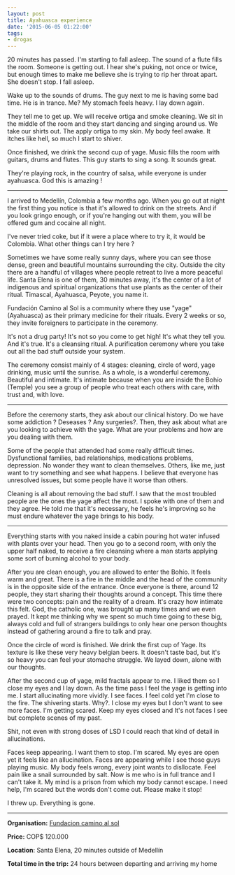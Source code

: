 ```yaml
---
layout: post
title: Ayahuasca experience
date: '2015-06-05 01:22:00'
tags:
- drogas
---
```


20 minutes has passed. I'm starting to fall asleep. The sound of a flute fills the room. Someone is getting out. I hear she's puking, not once or twice, but enough times to make me believe she is trying to rip her throat apart. She doesn't stop. I fall asleep.

Wake up to the sounds of drums. The guy next to me is having some bad time. He is in trance. Me? My stomach feels heavy. I lay down again.

They tell me to get up. We will receive ortiga and smoke cleaning. We sit in the middle of the room and they start dancing and singing around us. We take our shirts out. The apply ortiga to my skin. My body feel awake. It itches like hell, so much I start to shiver.

Once finished, we drink the second cup of yage. Music fills the room with guitars, drums and flutes. This guy starts to sing a song. It sounds great.

They're playing rock, in the country of salsa, while everyone is under ayahuasca. God this is amazing !

------------

I arrived to Medellín, Colombia a few months ago. When you go out at night the first thing you notice is that it's allowed to drink on the streets. And if you look gringo enough, or if you're hanging out with them, you will be offered gum and cocaine all night.

I've never tried coke, but if it were a place where to try it, it would be Colombia. What other things can I try here ?

Sometimes we have some really sunny days, where you can see those dense, green and beautiful mountains surrounding the city. Outside the city there are a handful of villages where people retreat to live a more peaceful life. Santa Elena is one of them, 30 minutes away, it's the center of a lot of indigenous and spiritual organizations that use plants as the center of their ritual. Timascal, Ayahuasca, Peyote, you name it.

Fundación Camino al Sol is a community where they use "yage" (Ayahuasca) as their primary medicine for their rituals. Every 2 weeks or so, they invite foreigners to participate in the ceremony.

It's not a drug party! It's not so you come to get high! It's what they tell you. And it's true. It's a cleansing ritual. A purification ceremony where you take out all the bad stuff outside your system.

The ceremony consist mainly of 4 stages: cleaning, circle of word, yage drinking, music until the sunrise. As a whole, is a wonderful ceremony. Beautiful and intimate. It's intimate because when you are inside the Bohío (Temple) you see a group of people who treat each others with care, with trust and, with love.

----------

Before the ceremony starts, they ask about our clinical history. Do we have some addiction ? Deseases ? Any surgeries?. Then, they ask about what are you looking to achieve with the yage. What are your problems and how are you dealing with them.

Some of the people that attended had some really difficult times. Dysfunctional families, bad relationships, medications problems, depression. No wonder they want to clean themselves. Others, like me, just want to try something and see what happens. I believe that everyone has unresolved issues, but some people have it worse than others.

Cleaning is all about removing the bad stuff. I saw that the most troubled people are the ones the yage affect the most. I spoke with one of them and they agree. He told me that it's necessary, he feels he's improving so he must endure whatever the yage brings to his body.

-----------

Everything starts with you naked inside a cabin pouring hot water infused with plants over your head. Then you go to a second room, with only the upper half naked, to receive a fire cleansing where a man starts applying some sort of burning alcohol to your body.

After you are clean enough, you are allowed to enter the Bohío. It feels warm and great. There is a fire in the middle and the head of the community is in the opposite side of the entrance. Once everyone is there, around 12 people, they start sharing their thoughts around a concept. This time there were two concepts: pain and the reality of a dream. It's crazy how intimate this felt. God, the catholic one, was brought up many times and we even prayed. It kept me thinking why we spent so much time going to these big, always cold and full of strangers buildings to only hear one person thoughts instead of gathering around a fire to talk and pray.

Once the circle of word is finished. We drink the first cup of Yage. Its texture is like these very heavy belgian beers. It doesn't taste bad, but it's so heavy you can feel your stomache struggle. We layed down, alone with our thoughts.

After the second cup of yage, mild fractals appear to me. I liked them so I close my eyes and I lay down. As the time pass I feel the yage is getting into me. I start allucinating more vividly. I see faces. I feel cold yet I'm close to the fire. The shivering starts. Why?. I close my eyes but I don't want to see more faces. I'm getting scared. Keep my eyes closed and It's not faces I see but complete scenes of my past.

Shit, not even with strong doses of LSD I could reach that kind of detail in allucinations.

Faces keep appearing. I want them to stop. I'm scared. My eyes are open yet it feels like an allucination. Faces are appearing while I see those guys playing music. My body feels wrong, every joint wants to disllocate. Feel pain like a snail surrounded by salt. Now is me who is in full trance and I can't take it. My mind is a prison from which my body cannot escape. I need help, I'm scared but the words don't come out. Please make it stop!

I threw up. Everything is gone.

----------

**Organisation:** [Fundacion camino al sol](https://www.facebook.com/FundacionCaminoAlSol)

**Price:** COP$ 120.000

**Location**: Santa Elena, 20 minutes outside of Medellín

**Total time in the trip:** 24 hours between departing and arriving my home